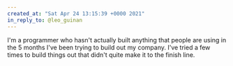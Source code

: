 ```yaml
---
created_at: "Sat Apr 24 13:15:39 +0000 2021"
in_reply_to: @leo_guinan
---
```


I'm a programmer who hasn't actually built anything that people are using in the 5 months I've been trying to build out my company. I've tried a few times to build things out that didn't quite make it to the finish line.